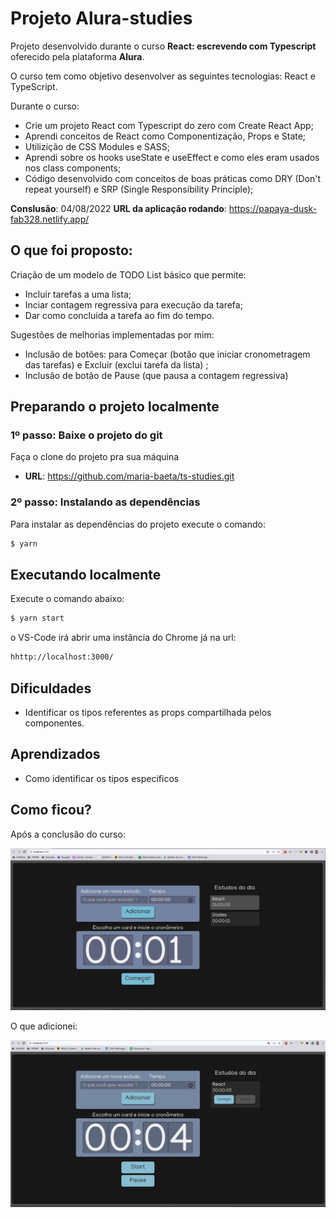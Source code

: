 # Projeto Alura-studies

Projeto desenvolvido durante o curso **React: escrevendo com Typescript** oferecido pela plataforma **Alura**.

O curso tem como objetivo desenvolver as seguintes tecnologias: React e TypeScript.

Durante o curso:

- Crie um projeto React com Typescript do zero com Create React App;
- Aprendi conceitos de React como Componentização, Props e State;
- Utilizição de CSS Modules e SASS;
- Aprendi sobre os hooks useState e useEffect e como eles eram usados nos class components;
- Código desenvolvido com conceitos de boas práticas como DRY (Don't repeat yourself) e SRP (Single Responsibility Principle);

**Conslusão**: 04/08/2022
**URL da aplicação rodando**: https://papaya-dusk-fab328.netlify.app/

## O que foi proposto:

Criação de um modelo de TODO List básico que permite:

- Incluir tarefas a uma lista;
- Inciar contagem regressiva para execução da tarefa;
- Dar como concluida a tarefa ao fim do tempo.

Sugestões de melhorias implementadas por mim:

- Inclusão de botões: para Começar (botão que iniciar cronometragem das tarefas) e Excluir (exclui tarefa da lista) ;
- Inclusão de botão de Pause (que pausa a contagem regressiva)

## Preparando o projeto localmente

### **1º passo:** Baixe o projeto do git

Faça o clone do projeto pra sua máquina

- **URL**: https://github.com/maria-baeta/ts-studies.git

### **2º passo:** Instalando as dependências

Para instalar as dependências do projeto execute o comando:

```bash
$ yarn
```

## Executando localmente

Execute o comando abaixo:

```bash
$ yarn start
```

o VS-Code irá abrir uma instância do Chrome já na url:

```bash
hhttp://localhost:3000/
```

## Dificuldades

- Identificar os tipos referentes as props compartilhada pelos componentes.

## Aprendizados

- Como identificar os tipos especificos

## Como ficou?

Após a conclusão do curso:

![curso](public/proposta-do-curso.png)

O que adicionei:

![maria](public/melhorias.png)
